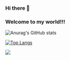 ### Hi there 👋
### Welcome to my world!!!
![Anurag's GitHub stats](https://github-readme-stats.vercel.app/api?username=ermanKonyar&show_icons=true&theme=dracula)


[![Top Langs](https://github-readme-stats.vercel.app/api/top-langs/?username=ermanKonyar&langs_count=8&theme=dracula)](https://github.com/anuraghazra/github-readme-stats)




![](https://komarev.com/ghpvc/?username=ermanKonyar&style=flat-square)

<!--
**ermanKonyar/ermanKonyar** is a ✨ _special_ ✨ repository because its `README.md` (this file) appears on your GitHub profile.

Here are some ideas to get you started:

- 🔭 I’m currently working on ...
- 🌱 I’m currently learning ...
- 👯 I’m looking to collaborate on ...
- 🤔 I’m looking for help with ...
- 💬 Ask me about ...
- 📫 How to reach me: ...
- 😄 Pronouns: ...
- ⚡ Fun fact: ...
-->
